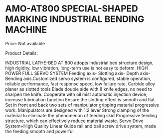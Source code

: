 # AMO-AT800 SPECIAL-SHAPED MARKING INDUSTRIAL BENDING MACHINE

Price: Not available

Product Details:

INDUSTRIAL LATHE-BED
AT 800 adopts industrial bed structure design, high rigidity,
low vibration, long-term use is not easy to deform.
HIGH POWER FULL SERVO SYSTEM
Feeding axis- Slotting axis- Depth axis- Bending axis.Customized servo system is configured, stable operation, reliable performance, fast response speed, low failure rate.
Carbide alloy planer as slotted tools Blade double side with 8 knife edges, no need to sharpen the knife.
Cooperate with oil mist automatic injection device, increase lubrication function Ensure the slotting effect is smooth and flat.
Set in front and back two sets of manipulator gripping material progressive work. Manipulators are designed with 1:2 lever Strong clamping of the material to eliminate the phenomenon of feeding skid Progressive feeding structure, which can effectively reduce material waste.
Servo Drive System+High Quality Linear Guide rail and ball screw drive system, made the feeding smooth and powerful.